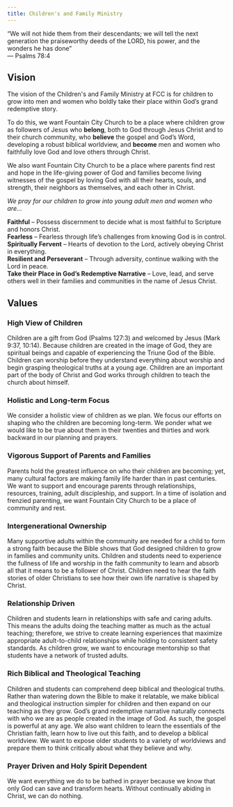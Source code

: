```yaml
---
title: Children's and Family Ministry
---
```


“We will not hide them from their descendants; we will tell the next generation the praiseworthy deeds of the LORD, his power, and the wonders he has done”  
— Psalms 78:4

## Vision

The vision of the Children's and Family Ministry at FCC is for children to grow into men and women who boldly take their place within God’s grand redemptive story. 

To do this, we want Fountain City Church to be a place where children grow as followers of Jesus who **belong**, both to God through Jesus Christ and to their church community, who **believe** the gospel and God’s Word, developing a robust biblical worldview, and **become** men and women who faithfully love God and love others through Christ. 

We also want Fountain City Church to be a place where parents find rest and hope in the life-giving power of God and  families become living witnesses of the gospel by loving God with all their hearts, souls, and strength, their neighbors as themselves, and each other in Christ.

_We pray for our children to grow into young adult men and women who are…_

**Faithful** – Possess discernment to decide what is most faithful to Scripture and honors Christ.  
**Fearless** – Fearless through life’s challenges from knowing God is in control.  
**Spiritually Fervent** – Hearts of devotion to the Lord, actively obeying Christ in everything.  
**Resilient and Perseverant** – Through adversity, continue walking with the Lord in peace.  
**Take their Place in God’s Redemptive Narrative** – Love, lead, and serve others well in their families and communities in the name of Jesus Christ.

## Values

### High View of Children

Children are a gift from God (Psalms 127:3) and welcomed by Jesus (Mark 9:37, 10:14). Because children are created in the image of God, they are spiritual beings and capable of experiencing the Triune God of the Bible. Children can worship before they understand everything about worship and begin grasping theological truths at a young age. Children are an important part of the body of Christ and God works through children to teach the church about himself.

### Holistic and Long-term Focus

We consider a holistic view of children as we plan. We focus our efforts on shaping who the children are becoming long-term. We ponder what we would like to be true about them in their twenties and thirties and work backward in our planning and prayers.

### Vigorous Support of Parents and Families

Parents hold the greatest influence on who their children are becoming; yet, many cultural factors are making family life harder than in past centuries. We want to support and encourage parents through relationships, resources, training, adult discipleship, and support. In a time of isolation and frenzied parenting, we want Fountain City Church to be a place of community and rest.

### Intergenerational Ownership

Many supportive adults within the community are needed for a child to form a strong faith because the Bible shows that God designed children to grow in families and community units. Children and students need to experience the fullness of life and worship in the faith community to learn and absorb all that it means to be a follower of Christ. Children need to hear the faith stories of older Christians to see how their own life narrative is shaped by Christ.

### Relationship Driven

Children and students learn in relationships with safe and caring adults. This means the adults doing the teaching matter as much as the actual teaching; therefore, we strive to create learning experiences that maximize appropriate adult-to-child relationships while holding to consistent safety standards. As children grow, we want to encourage mentorship so that students have a network of trusted adults.

### Rich Biblical and Theological Teaching

Children and students can comprehend deep biblical and theological truths. Rather than watering down the Bible to make it relatable, we make biblical and theological instruction simpler for children and then expand on our teaching as they grow. God’s grand redemptive narrative naturally connects with who we are as people created in the image of God. As such, the gospel is powerful at any age. We also want children to learn the essentials of the Christian faith, learn how to live out this faith, and to develop a biblical worldview. We want to expose older students to a variety of worldviews and prepare them to think critically about what they believe and why.

### Prayer Driven and Holy Spirit Dependent

We want everything we do to be bathed in prayer because we know that only God can save and transform hearts. Without continually abiding in Christ, we can do nothing.
